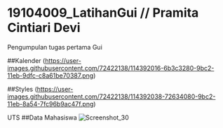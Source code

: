 # 19104009_LatihanGui // Pramita Cintiari Devi
Pengumpulan tugas pertama Gui 

 ##Kalender (https://user-images.githubusercontent.com/72422138/114392016-6b3c3280-9bc2-11eb-9dfc-c8a61be70387.png)
 
##Styles (https://user-images.githubusercontent.com/72422138/114392038-72634080-9bc2-11eb-8a54-7fc96b9ac47f.png)

UTS
##Data Mahasiswa ![Screenshot_30](https://user-images.githubusercontent.com/72422138/120742533-3e9cfb00-c521-11eb-8eda-f381070d1d2c.png)




